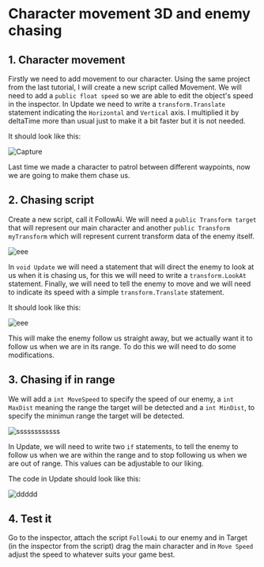 # Character movement 3D and enemy chasing

## 1. Character movement

Firstly we need to add movement to our character. Using the same project from the last tutorial, I will create a new script called Movement. We will need to add a ``public float speed`` so we are able to edit the object's speed in the inspector. In Update we need to write a ``transform.Translate`` statement indicating the ``Horizontal`` and ``Vertical`` axis. I multiplied it by deltaTime more than usual just to make it a bit faster but it is not needed. 

It should look like this:

![Capture](https://user-images.githubusercontent.com/91539042/137241289-eb306951-9eac-40de-8aab-2fd59f9e6c17.PNG)

Last time we made a character to patrol between different waypoints, now we are going to make them chase us.

## 2. Chasing script

Create a new script, call it FollowAi. We will need a ``public Transform target`` that will represent our main character and another ``public Transform myTransform`` which will  represent current transform data of the enemy itself. 

![eee](https://user-images.githubusercontent.com/91539042/137243405-73ac1cfb-1456-4d8b-8e2e-05d093f19d50.PNG)

In ``void Update`` we will need a statement that will direct the enemy to look at us when it is chasing us, for this we will need to write a ``transform.LookAt`` statement. 
Finally, we will need to tell the enemy to move and we will need to indicate its speed with a simple ``transform.Translate`` statement.

It should look like this:

![eee](https://user-images.githubusercontent.com/91539042/137243795-0963e206-1de4-4e3b-89bd-d4b881b9829f.PNG)

This will make the enemy follow us straight away, but we actually want it to follow us when we are in its range. To do this we will need to do some modifications.

## 3. Chasing if in range

We will add a ``int MoveSpeed`` to specify the speed of our enemy, a ``int MaxDist`` meaning the range the target will be detected and a ``int MinDist``, to specify the minimun range the target will be detected.

![ssssssssssss](https://user-images.githubusercontent.com/91539042/137247938-451f9e63-f74d-4dfe-afe1-f50ca63a2a6a.PNG)

In Update, we will need to write two ``if`` statements, to tell the enemy to follow us when we are within the range and to stop following us when we are out of range. This values can be adjustable to our liking.

The code in Update should look like this:

![ddddd](https://user-images.githubusercontent.com/91539042/137248093-b4668b6d-f4ea-46f4-b88c-46469dcd0a8c.PNG)

## 4. Test it

Go to the inspector, attach the script ``FollowAi`` to our enemy and in Target (in the inspector from the script) drag the main character and in ``Move Speed`` adjust the speed to whatever suits your game best.

